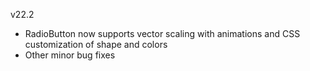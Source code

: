 v22.2
- RadioButton now supports vector scaling with animations and CSS customization of shape and colors
- Other minor bug fixes
